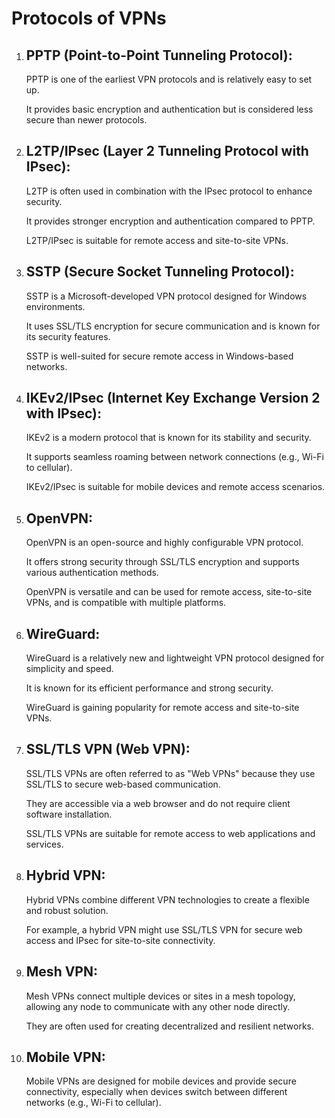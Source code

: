 # Protocols of VPNs

1.  ## PPTP (Point-to-Point Tunneling Protocol):

    PPTP is one of the earliest VPN protocols and is relatively easy to set up.

    It provides basic encryption and authentication but is considered less secure than newer protocols.

2.  ## L2TP/IPsec (Layer 2 Tunneling Protocol with IPsec):

    L2TP is often used in combination with the IPsec protocol to enhance security.

    It provides stronger encryption and authentication compared to PPTP.

    L2TP/IPsec is suitable for remote access and site-to-site VPNs.

3.  ## SSTP (Secure Socket Tunneling Protocol):

    SSTP is a Microsoft-developed VPN protocol designed for Windows environments.

    It uses SSL/TLS encryption for secure communication and is known for its security features.

    SSTP is well-suited for secure remote access in Windows-based networks.

4.  ## IKEv2/IPsec (Internet Key Exchange Version 2 with IPsec):

    IKEv2 is a modern protocol that is known for its stability and security.

    It supports seamless roaming between network connections (e.g., Wi-Fi to cellular).

    IKEv2/IPsec is suitable for mobile devices and remote access scenarios.

5.  ## OpenVPN:

    OpenVPN is an open-source and highly configurable VPN protocol.

    It offers strong security through SSL/TLS encryption and supports various authentication methods.

    OpenVPN is versatile and can be used for remote access, site-to-site VPNs, and is compatible with multiple platforms.

6.  ## WireGuard:

    WireGuard is a relatively new and lightweight VPN protocol designed for simplicity and speed.

    It is known for its efficient performance and strong security.

    WireGuard is gaining popularity for remote access and site-to-site VPNs.

7.  ## SSL/TLS VPN (Web VPN):

    SSL/TLS VPNs are often referred to as "Web VPNs" because they use SSL/TLS to secure web-based communication.

    They are accessible via a web browser and do not require client software installation.

    SSL/TLS VPNs are suitable for remote access to web applications and services.

8.  ## Hybrid VPN:

    Hybrid VPNs combine different VPN technologies to create a flexible and robust solution.

    For example, a hybrid VPN might use SSL/TLS VPN for secure web access and IPsec for site-to-site connectivity.

9.  ## Mesh VPN:

    Mesh VPNs connect multiple devices or sites in a mesh topology, allowing any node to communicate with any other node directly.

    They are often used for creating decentralized and resilient networks.

10. ## Mobile VPN:

    Mobile VPNs are designed for mobile devices and provide secure connectivity, especially when devices switch between different networks (e.g., Wi-Fi to cellular).
